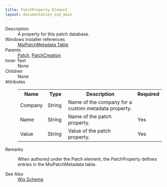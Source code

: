 ```yaml
---
title: PatchProperty Element
layout: documentation_xsd_main
---
```

<dl>
  <dt>Description</dt>
  <dd>A property for this patch database.</dd>
  <dt>Windows Installer references</dt>
  <dd>
    <a href="http://msdn.microsoft.com/library/aa370344.aspx" target="_blank">MsiPatchMetadata Table</a>
  </dd>
  <dt>Parents</dt>
  <dd>
    <a href="../wix/patch">Patch</a>, <a href="../wix/patchcreation">PatchCreation</a></dd>
  <dt>Inner Text</dt>
  <dd>None</dd>
  <dt>Children</dt>
  <dd>None</dd>
  <dt>Attributes</dt>
  <dd>
    <table cellspacing="0" cellpadding="0" class="schema">
      <tr>
        <th width="15%">Name</th>
        <th width="15%">Type</th>
        <th width="65%">Description</th>
        <th width="15%">Required</th>
      </tr>
      <tr>
        <td>Company</td>
        <td>String</td>
        <td>Name of the company for a custom metadata property.</td>
        <td>&nbsp;</td>
      </tr>
      <tr>
        <td>Name</td>
        <td>String</td>
        <td>Name of the patch property.</td>
        <td>Yes</td>
      </tr>
      <tr>
        <td>Value</td>
        <td>String</td>
        <td>Value of the patch property.</td>
        <td>Yes</td>
      </tr>
    </table>
  </dd>
  <dt>Remarks</dt>
  <dd><p>When authored under the Patch element, the PatchProperty defines entries in the MsiPatchMetadata table.</p></dd>
  <dt>See Also</dt>
  <dd>
    <a href="../wix">Wix Schema</a>
  </dd>
</dl>
